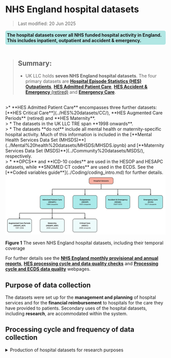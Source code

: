 # NHS England hospital datasets
>Last modified: 20 Jun 2025
<div style="background-color: rgba(0, 178, 169, 0.3); padding: 5px; border-radius: 5px;"><strong>The hospital datasets cover all NHS funded hospital activity in England. This includes inpatient, outpatient and accident & emergency.</strong></div>  
<br>

>## Summary:
>* UK LLC holds **seven NHS England hospital datasets**. The four primary datasets are [**Hospital Episode Statistics (HES) Outpatients**](../HES%20datasets/OP/HESOP.ipynb), [**HES Admitted Patient Care**](../HES%20datasets/APC/HESAPC.ipynb), [**HES Accident & Emergency** (retired)](../HES%20datasets/AE/) and [**Emergency Care**](../HES%20datasets/ECDS/).  
<br>
>* **HES Admitted Patient Care** encompasses three further datasets: [**HES Critical Care**](../HES%20datasets/CC/), **HES Augmented Care Periods** (retired) and **HES Maternity**.  
<br>
> * The datasets in the UK LLC TRE span **1998 onwards**.  
<br>
> * The datasets **do not** include all mental health or maternity-specific hospital activity. Much of this information is included in the [**Mental Health Services Data Set (MHSDS)**](../Mental%20health%20datasets/MHSDS/MHSDS.ipynb) and [**Maternity Services Data Set (MSDS)**](../Community%20datasets/MSDS/), respectively.  
<br>    
> * **OPCS** and **ICD-10 codes** are used in the HESOP and HESAPC datasets, while **SNOMED CT codes** are used in the ECDS. See the [**Coded variables guide**](../Coding/coding_intro.md) for further details. 
<br>

<img src="../../../images/Hospital_datasets.jpg" width="900"/>

**Figure 1** The seven NHS England hospital datasets, including their temporal coverage  

For further details see the [**NHS England monthly provisional and annual reports**](https://digital.nhs.uk/data-and-information/data-tools-and-services/data-services/hospital-episode-statistics#hes-publications), [**HES processing cycle and data quality checks**](https://digital.nhs.uk/data-and-information/data-tools-and-services/data-services/hospital-episode-statistics/hes-processing-cycle-and-data-quality-checks) and [**Processing cycle and ECDS data quality**](https://digital.nhs.uk/data-and-information/data-collections-and-data-sets/data-sets/emergency-care-data-set-ecds/data-quality) webpages.

## Purpose of data collection
The datasets were set up for the **management and planning** of hospital services and for the **financial reimbursement** to hospitals for the care they have provided to patients. Secondary uses of the hospital datasets, including **research**, are accommodated within the system. 

## Processing cycle and frequency of data collection


<details>
  <summary>Production of hospital datasets for research purposes</summary>
Secondary uses of the hospital datasets, including research, are accommodated within the system as detailed below and summarised in Figure 2. 


<img src="../../../images/Hospital_processing_Figure2.jpg" width="600"/>

**Figure 2** The compilation of the hospital datasets via NHS England’s Secondary Uses Service (SUS)  

**Stage 1: Collection of the Commissioning Data Sets (CDS)**:
The NHS Standard Contract requires all providers of NHS hospital care in England to collect clinical and administrative information as part of the [**Commissioning Data Sets (CDS)**](https://digital.nhs.uk/services/data-services-for-commissioners/commissioning-datasets). These data are used by regional commissioners of healthcare for NHS patients – Integrated Care Boards (ICBs)  – for payment and monitoring purposes. 
    \
**Stage 2: Submission of the CDS to the Secondary Uses Service (SUS)**:
NHS secondary care providers electronically submit their CDS to the Secondary Uses Service (SUS), a national data warehouse located within NHS England. Data from the SUS are made available to the ICBs who use the data to pay hospitals for the care they delivered. These same data can also be processed and used for non-clinical purposes, such as research. Data for these purposes are stored in the SUS Secure Data Warehouse.
  \
**Stage 3: Extraction of hospital datasets from the SUS Secure Data Warehouse**:
On a monthly basis, NHS England takes a provisional extract from the SUS Secure Data Warehouse and carries out basic data checks and cleaning, adds geographical fields and attaches pseudonymised patient identifiers (Person_ID) to each episode of care. Each extract is cumulative and contains data submitted for the financial year so far, i.e. month 6 will contain data from April to September. At the end of each financial year, providers have the opportunity to revise and update their submissions for the year via the 'Annual Refresh'. The finalised hospital datasets are published and made available for research purposes and to NHS England statisticians around September each year. 



</details>
 
